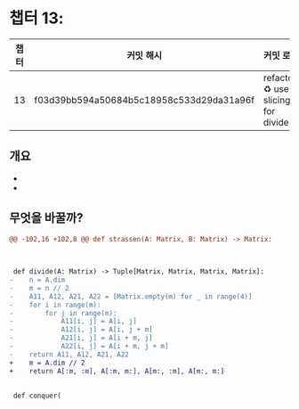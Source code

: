 # 챕터 13:

|   챕터    | 커밋 해시 |  커밋 로그  |
| -------  | -------- | --------- |
|13 | f03d39bb594a50684b5c18958c533d29da31a96f | refactor: :recycle: use slicing for divide |

## 개요
-
-


## 무엇을 바꿀까?

```diff
@@ -102,16 +102,8 @@ def strassen(A: Matrix, B: Matrix) -> Matrix:

 
 
 def divide(A: Matrix) -> Tuple[Matrix, Matrix, Matrix, Matrix]:
-    n = A.dim
-    m = n // 2
-    A11, A12, A21, A22 = [Matrix.empty(m) for _ in range(4)]
-    for i in range(m):
-        for j in range(m):
-            A11[i, j] = A[i, j]
-            A12[i, j] = A[i, j + m]
-            A21[i, j] = A[i + m, j]
-            A22[i, j] = A[i + m, j + m]
-    return A11, A12, A21, A22
+    m = A.dim // 2
+    return A[:m, :m], A[:m, m:], A[m:, :m], A[m:, m:]
 
 
 def conquer(

```
        

    